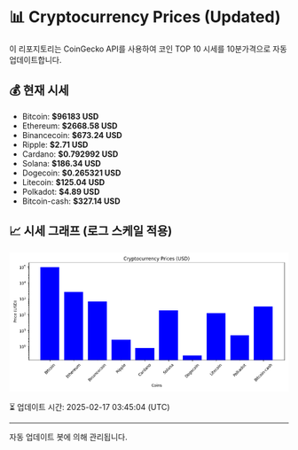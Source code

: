 
# 📊 Cryptocurrency Prices (Updated)

이 리포지토리는 CoinGecko API를 사용하여 코인 TOP 10 시세를 10분가격으로 자동 업데이트합니다.

## 💰 현재 시세
- Bitcoin: **$96183 USD**
- Ethereum: **$2668.58 USD**
- Binancecoin: **$673.24 USD**
- Ripple: **$2.71 USD**
- Cardano: **$0.792992 USD**
- Solana: **$186.34 USD**
- Dogecoin: **$0.265321 USD**
- Litecoin: **$125.04 USD**
- Polkadot: **$4.89 USD**
- Bitcoin-cash: **$327.14 USD**

## 📈 시세 그래프 (로그 스케일 적용)
![Crypto Prices](crypto_prices.png)

⏳ 업데이트 시간: 2025-02-17 03:45:04 (UTC)

---
자동 업데이트 봇에 의해 관리됩니다.
